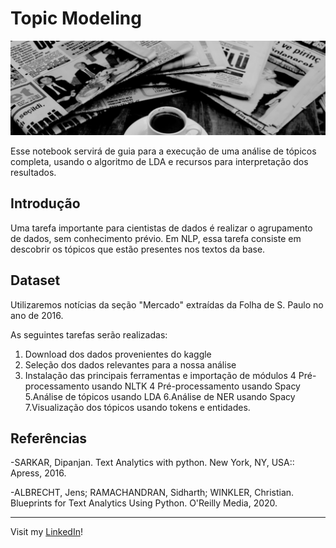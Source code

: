 # Topic Modeling

![image](img.png)

Esse notebook servirá de guia para a execução de uma análise de tópicos completa, usando o algoritmo de LDA e recursos para interpretação dos resultados.

## Introdução

Uma tarefa importante para cientistas de dados é realizar o agrupamento de dados, sem conhecimento prévio. Em NLP, essa tarefa consiste em descobrir os tópicos que estão presentes nos textos da base.

## Dataset
Utilizaremos notícias da seção "Mercado" extraídas da Folha de S. Paulo no ano de 2016. 

As seguintes tarefas serão realizadas:

1. Download dos dados provenientes do kaggle
2. Seleção dos dados relevantes para a nossa análise
3. Instalação das principais ferramentas e importação de módulos
4 Pré-processamento usando NLTK
4 Pré-processamento usando Spacy
5.Análise de tópicos usando LDA
6.Análise de NER usando Spacy
7.Visualização dos tópicos usando tokens e entidades.


## Referências
-SARKAR, Dipanjan. Text Analytics with python. New York, NY, USA:: Apress, 2016.

-ALBRECHT, Jens; RAMACHANDRAN, Sidharth; WINKLER, Christian. Blueprints for Text Analytics Using Python. O'Reilly Media, 2020.

 
--- 
Visit my [LinkedIn](https://www.linkedin.com/in/wfaquieri/ "Stay in touch!")!
